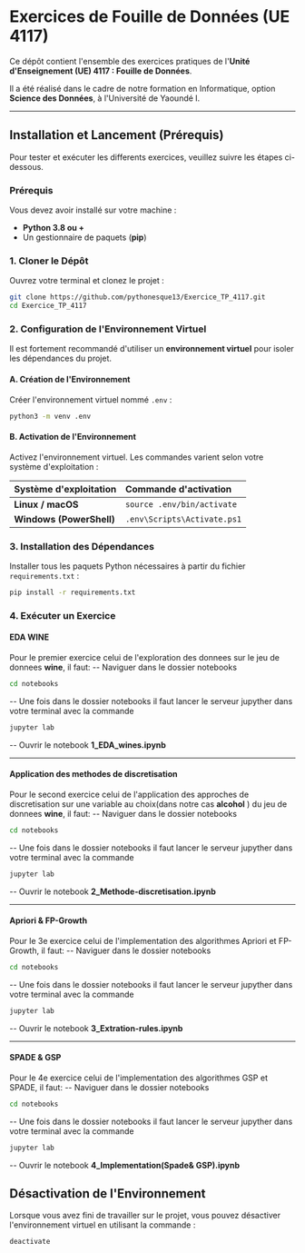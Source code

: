 # Exercices de Fouille de Données (UE 4117)


Ce dépôt contient l'ensemble des exercices pratiques de l'**Unité d'Enseignement (UE) 4117 : Fouille de Données**.

Il a été réalisé dans le cadre de notre formation en Informatique, option **Science des Données**, à l'Université de Yaoundé I.

-----

## Installation et Lancement (Prérequis)

Pour tester et exécuter les differents exercices, veuillez suivre les étapes ci-dessous.

### Prérequis

Vous devez avoir installé sur votre machine :

  * **Python 3.8 ou +**
  * Un gestionnaire de paquets (**pip**)

### 1\. Cloner le Dépôt

Ouvrez votre terminal et clonez le projet :

```bash
git clone https://github.com/pythonesque13/Exercice_TP_4117.git
cd Exercice_TP_4117
```

### 2\. Configuration de l'Environnement Virtuel

Il est fortement recommandé d'utiliser un **environnement virtuel** pour isoler les dépendances du projet.

#### A. Création de l'Environnement

Créer l'environnement virtuel nommé `.env` :

```bash
python3 -m venv .env
```

#### B. Activation de l'Environnement

Activez l'environnement virtuel. Les commandes varient selon votre système d'exploitation :

| Système d'exploitation | Commande d'activation |
| :--- | :--- |
| **Linux / macOS** | `source .env/bin/activate` |
| **Windows (PowerShell)** | `.env\Scripts\Activate.ps1` |


### 3\. Installation des Dépendances

Installer tous les paquets Python nécessaires à partir du fichier `requirements.txt` :

```bash
pip install -r requirements.txt
```

### 4\. Exécuter un Exercice

#### EDA WINE

Pour le premier exercice celui de l'exploration des donnees sur le jeu de donnees **wine**, il faut:
-- Naviguer dans le dossier notebooks
```bash
cd notebooks
```

-- Une fois dans le dossier notebooks il faut lancer le serveur jupyther dans votre terminal avec la commande
```bash
jupyter lab
```
-- Ouvrir le notebook **1_EDA_wines.ipynb**

-----

#### Application des methodes de discretisation

Pour le second exercice celui de l'application des approches de discretisation sur une variable au choix(dans notre cas **alcohol** ) du jeu de donnees **wine**, il faut:
-- Naviguer dans le dossier notebooks
```bash
cd notebooks
```

-- Une fois dans le dossier notebooks il faut lancer le serveur jupyther dans votre terminal avec la commande
```bash
jupyter lab
```
-- Ouvrir le notebook **2_Methode-discretisation.ipynb**

------

#### Apriori & FP-Growth

Pour le 3e exercice celui de l'implementation des algorithmes Apriori et FP-Growth, il faut:
-- Naviguer dans le dossier notebooks
```bash
cd notebooks
```

-- Une fois dans le dossier notebooks il faut lancer le serveur jupyther dans votre terminal avec la commande
```bash
jupyter lab
```
-- Ouvrir le notebook **3_Extration-rules.ipynb**

-----

#### SPADE & GSP

Pour le 4e exercice celui de l'implementation des algorithmes GSP et SPADE, il faut:
-- Naviguer dans le dossier notebooks
```bash
cd notebooks
```

-- Une fois dans le dossier notebooks il faut lancer le serveur jupyther dans votre terminal avec la commande
```bash
jupyter lab
```
-- Ouvrir le notebook **4_Implementation(Spade& GSP).ipynb**

##  Désactivation de l'Environnement

Lorsque vous avez fini de travailler sur le projet, vous pouvez désactiver l'environnement virtuel en utilisant la commande :

```bash
deactivate
```
